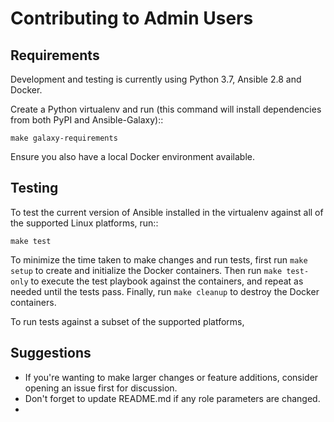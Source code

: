 Contributing to Admin Users
===========================

Requirements
------------

Development and testing is currently using Python 3.7, Ansible 2.8 and Docker.

Create a Python virtualenv and run (this command will install dependencies from
both PyPI and Ansible-Galaxy)::

    make galaxy-requirements

Ensure you also have a local Docker environment available.

Testing
-------

To test the current version of Ansible installed in the virtualenv against all
of the supported Linux platforms, run::

    make test

To minimize the time taken to make changes and run tests, first run `make setup`
to create and initialize the Docker containers. Then run `make test-only` to
execute the test playbook against the containers, and repeat as needed until the
tests pass. Finally, run `make cleanup` to destroy the Docker containers.

To run tests against a subset of the supported platforms, 



Suggestions
-----------

*   If you're wanting to make larger changes or feature additions, consider
    opening an issue first for discussion.
*   Don't forget to update README.md if any role parameters are changed.
*   

